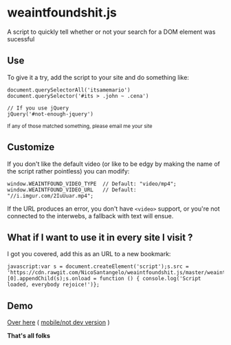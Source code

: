 # weaintfoundshit.js

A script to quickly tell whether or not your search for a DOM element was sucessful

## Use

To give it a try, add the script to your site and do something like:

```
document.querySelectorAll('itsamemario')
document.querySelector('#its > .john ~ .cena')

// If you use jQuery
jQuery('#not-enough-jquery')
```

<sub>If any of those matched something, please email me your site</sub>

## Customize

If you don't like the default video (or like to be edgy by making the name of the script rather pointless) you can modify:

```
window.WEAINTFOUND_VIDEO_TYPE  // Default: "video/mp4";
window.WEAINTFOUND_VIDEO_URL   // Default: "//i.imgur.com/2IuUuar.mp4";
```

If the URL produces an error, you don't have `<video>` support, or you're not connected to the interwebs, a fallback with text will ensue.

## What if I want to use it in every site I visit ?


I got you covered, add this as an URL to a new bookmark:

```
javascript:var s = document.createElement('script');s.src = 'https://cdn.rawgit.com/NicoSantangelo/weaintfoundshit.js/master/weaintfoundshit.min.js';document.getElementsByTagName('body')[0].appendChild(s);s.onload = function () { console.log('Script loaded, everybody rejoice!')};
```

## Demo

[Over here](https://nicosantangelo.github.io/weaintfoundshit.js) ( [mobile/not dev version](https://nicosantangelo.github.io/weaintfoundshit.js/interactive.html) )


**That's all folks**
